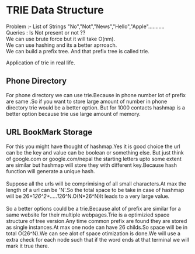 # TRIE Data Structure
Problem :- List of Strings "No","Not","News","Hello","Apple"...........<br>
Queries : Is Not present or not ??<br>
We can use brute force but it will take O(nm).<br>
We can use hashing and its a better aprroach.<br>
We can build a prefix tree. And that prefix tree is called trie.<br>

Application of trie in real life.

## Phone Directory
For phone directory we can use trie.Because in phone number lot of prefix are same .So if you want to store large amount of number in phone directory trie would be a better option. But for 1000 contacts hashmap is a better option because trie use large amount of memory.

## URL BookMark Storage
For this you might have thought of hashmap.Yes it is good choice the url can be the key and value can be boolean or something else. But just think of google.com or google.com/nepal the starting letters upto some extent are similar but hashmap will store they with different key.Because hash function will generate a unique hash.<br>
<br>
Suppose all the urls will be comprimising of all small characters.At max the length of a url can be 'N'.So the total space to be take in case of hashmap will be 26+1*26^2+.....1*26^N.O(N*26^N)It leads to a very large value.<br>
<br>
So a better options could be a trie.Because alot of prefix are similar for a same website for their multiple webpages.Trie is a optimizied space structure of tree version.Any time common prefix are found they are stored as single instances.At max one node can have 26 childs.So space will be in total O(26^N).We can see alot of space otimization is done.We will use a extra check for each node such that if the word ends at that terminal we will mark it true there.<br>
